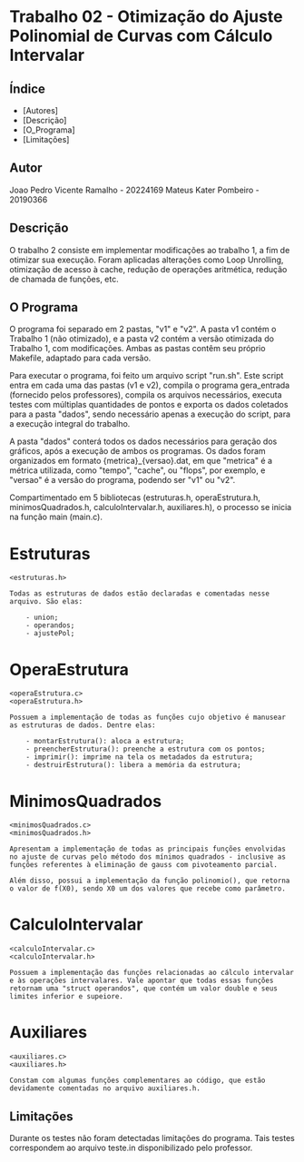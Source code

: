 # Trabalho 02 - Otimização do Ajuste Polinomial de Curvas com Cálculo Intervalar

## Índice

- [Autores]
- [Descrição]
- [O_Programa]
- [Limitações]

## Autor

Joao Pedro Vicente Ramalho - 20224169
Mateus Kater Pombeiro - 20190366

## Descrição

O trabalho 2 consiste em implementar modificações ao trabalho 1, a fim de otimizar sua execução. Foram aplicadas alterações como Loop Unrolling, otimização de acesso à cache, redução de operações aritmética, redução de chamada de funções, etc.

## O Programa

O programa foi separado em 2 pastas, "v1" e "v2". A pasta v1 contém o Trabalho 1 (não otimizado), e a pasta v2 contém a versão otimizada do Trabalho 1, com modificações. Ambas as pastas contêm seu próprio Makefile, adaptado para cada versão.

Para executar o programa, foi feito um arquivo script "run.sh". Este script entra em cada uma das pastas (v1 e v2), compila o programa gera_entrada (fornecido pelos professores), compila os arquivos necessários, executa testes com múltiplas quantidades de pontos e exporta os dados coletados para a pasta "dados", sendo necessário apenas a execução do script, para a execução integral do trabalho.

A pasta "dados" conterá todos os dados necessários para geração dos gráficos, após a execução de ambos os programas. Os dados foram organizados em formato {metrica}_{versao}.dat, em que "metrica" é a métrica utilizada, como "tempo", "cache", ou "flops", por exemplo, e "versao" é a versão do programa, podendo ser "v1" ou "v2".

Compartimentado em 5 bibliotecas (estruturas.h, operaEstrutura.h, minimosQuadrados.h, calculoIntervalar.h, auxiliares.h), o processo se inicia na função main (main.c).

# Estruturas

    <estruturas.h>

    Todas as estruturas de dados estão declaradas e comentadas nesse arquivo. São elas:

        - union;
        - operandos;
        - ajustePol;

# OperaEstrutura

    <operaEstrutura.c>
    <operaEstrutura.h>

    Possuem a implementação de todas as funções cujo objetivo é manusear as estruturas de dados. Dentre elas:

        - montarEstrutura(): aloca a estrutura;
        - preencherEstrutura(): preenche a estrutura com os pontos;
        - imprimir(): imprime na tela os metadados da estrutura;
        - destruirEstrutura(): libera a memória da estrutura;

# MinimosQuadrados

    <minimosQuadrados.c>
    <minimosQuadrados.h>

    Apresentam a implementação de todas as principais funções envolvidas no ajuste de curvas pelo método dos mínimos quadrados - inclusive as funções referentes à eliminação de gauss com pivoteamento parcial.

    Além disso, possui a implementação da função polinomio(), que retorna o valor de f(X0), sendo X0 um dos valores que recebe como parâmetro.

# CalculoIntervalar

    <calculoIntervalar.c>
    <calculoIntervalar.h>

    Possuem a implementação das funções relacionadas ao cálculo intervalar e às operações intervalares. Vale apontar que todas essas funções retornam uma "struct operandos", que contém um valor double e seus limites inferior e supeiore.


# Auxiliares

    <auxiliares.c>
    <auxiliares.h>

    Constam com algumas funções complementares ao código, que estão devidamente comentadas no arquivo auxiliares.h.


## Limitações

Durante os testes não foram detectadas limitações do programa. Tais testes correspondem ao arquivo teste.in disponibilizado pelo professor.
